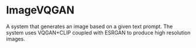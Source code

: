 # ImageVQGAN
A system that generates an image based on a given text prompt. The system uses VQGAN+CLIP coupled with ESRGAN to produce high resolution images.

